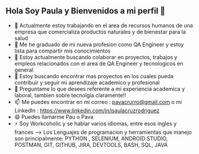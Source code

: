 ## Hola Soy Paula y Bienvenidos a mi perfil 👋


- 🔭 Actualmente estoy trabajando en el area de recursos humanos de una empresa que comercializa productos naturales y de bienestar para la salud 
- 🌱 Me he graduado de mi nueva profesion como QA Engineer y estoy lista para compartir mis conocimientos
- 👯 Estoy actualmente buscando colaborar en proyectos, trabajos y empleos relacionados con el area de QA Engineer y tecnologicos en general
- 🤔 Estoy buscando encontrar mas proyectos en los cuales pueda contribuir y seguir mi aprendizaje academico y profesional
- 💬 Preguntame lo que desees referente a mi experiencia academica y laboral, tambien sobre tecnolgia claramente!!
- 📫 Me puedes encontrar en mi correo : pavacrurro@gmail.com o mi LinkedIn : https://www.linkedin.com/in/paulacruzrodriguez
- 😄 Puedes llamarme Pau o Pava
- ⚡ Soy Workcoholic y se hablar varios idiomas, entre esos ingles y frances
--> Los Lenguajes de programacion y herramientas que manejo son principalmente: PYTHON , SELENIUM, ANDROID STUDIO, POSTMAN, GIT, GITHUB, JIRA, DEVTOOLS, BASH, SQL, JAVA

